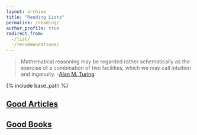 ```yaml
---
layout: archive
title: "Reading Lists"
permalink: /reading/
author_profile: true
redirect_from:
  -/list/
  -/recommendations/
---
```


> Mathematical reasoning may be regarded rather schematically as the exercise of a combination of two facilities, which we may call intuition and ingenuity. 
> -[Alan M. Turing](https://en.wikiquote.org/wiki/Alan_Turing)

{% include base_path %}

## [Good Articles](https://gkorpal.github.io/article-list/)

## [Good Books](https://gkorpal.github.io/book-list/)
